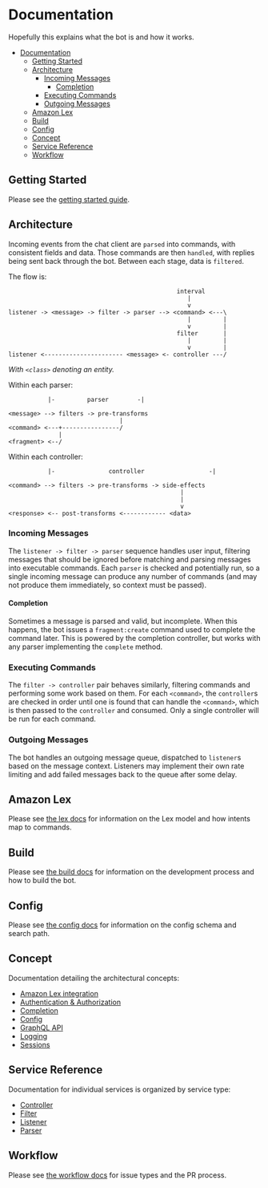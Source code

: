 # Documentation

Hopefully this explains what the bot is and how it works.

- [Documentation](#documentation)
  - [Getting Started](#getting-started)
  - [Architecture](#architecture)
    - [Incoming Messages](#incoming-messages)
      - [Completion](#completion)
    - [Executing Commands](#executing-commands)
    - [Outgoing Messages](#outgoing-messages)
  - [Amazon Lex](#amazon-lex)
  - [Build](#build)
  - [Config](#config)
  - [Concept](#concept)
  - [Service Reference](#service-reference)
  - [Workflow](#workflow)

## Getting Started

Please see the [getting started guide](./getting-started.md).

## Architecture

Incoming events from the chat client are `parsed` into commands, with consistent fields and data. Those
commands are then `handled`, with replies being sent back through the bot. Between each stage, data is `filtered`.

The flow is:

```none
                                               interval
                                                  |
                                                  v
listener -> <message> -> filter -> parser --> <command> <---\
                                                  |         |
                                                  v         |
                                               filter       |
                                                  |         |
                                                  v         |
listener <---------------------- <message> <- controller ---/
```

*With `<class>` denoting an entity.*

Within each parser:

```none
           |-         parser        -|

<message> --> filters -> pre-transforms
                               |
<command> <---+----------------/
              |
<fragment> <--/
```

Within each controller:

```none
           |-               controller                  -|

<command> --> filters -> pre-transforms -> side-effects
                                                |
                                                |
                                                v
<response> <-- post-transforms <------------ <data>
```

### Incoming Messages

The `listener -> filter -> parser` sequence handles user input, filtering messages that should be ignored before
matching and parsing messages into executable commands. Each `parser` is checked and potentially run, so a single
incoming message can produce any number of commands (and may not produce them immediately, so context must be
passed).

#### Completion

Sometimes a message is parsed and valid, but incomplete. When this happens, the bot issues a `fragment:create` command
used to complete the command later. This is powered by the completion controller, but works with any parser
implementing the `complete` method.

### Executing Commands

The `filter -> controller` pair behaves similarly, filtering commands and performing some work based on them. For each
`<command>`, the `controller`s are checked in order until one is found that can handle the `<command>`, which is then
passed to the `controller` and consumed. Only a single controller will be run for each command.

### Outgoing Messages

The bot handles an outgoing message queue, dispatched to `listener`s based on the message context. Listeners may
implement their own rate limiting and add failed messages back to the queue after some delay.

## Amazon Lex

Please see [the lex docs](./concept/lex.md) for information on the Lex model and how intents map to commands.

## Build

Please see [the build docs](./build) for information on the development process and how to build the bot.

## Config

Please see [the config docs](./concept/config.md) for information on the config schema and search path.

## Concept

Documentation detailing the architectural concepts:

- [Amazon Lex integration](./concept/lex.md)
- [Authentication & Authorization](./concept/auth.md)
- [Completion](./concept/completion.md)
- [Config](./concept/config.md)
- [GraphQL API](./concept/graph.md)
- [Logging](./concept/logging.md)
- [Sessions](./concept/sessions.md)

## Service Reference

Documentation for individual services is organized by service type:

- [Controller](./controller)
- [Filter](./filter)
- [Listener](./listener)
- [Parser](./parser)

## Workflow

Please see [the workflow docs](./workflow.md) for issue types and the PR process.
